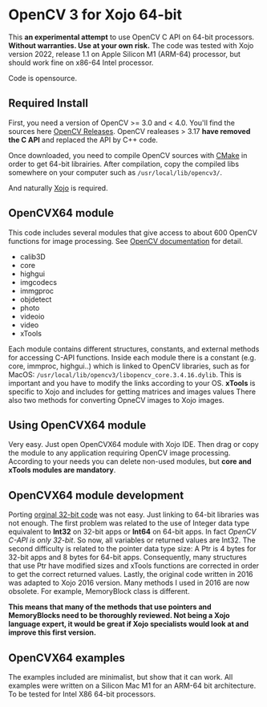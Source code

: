 # OpenCV 3 for Xojo 64-bit
This **an experimental attempt** to use OpenCV C API on 64-bit processors. **Without warranties. Use at your own risk.**
The code was tested with Xojo version 2022, release 1.1 on Apple Silicon M1 (ARM-64) processor, but should work fine on x86-64 Intel processor.

Code is opensource.

## Required Install

First, you need a version of OpenCV >= 3.0 and < 4.0. You'll find the sources here [OpenCV Releases](https://opencv.org/releases/). OpenCV realeases > 3.17 **have removed the C API** and replaced the API by C++ code. 

Once downloaded, you need to compile OpenCV sources with [CMake](https://cmake.org) in order to get 64-bit librairies. After compilation, copy the compiled libs somewhere on your computer such as `/usr/local/lib/opencv3/`. 

And naturally [Xojo](https://www.xojo.com) is required.

## OpenCVX64 module

This code includes several modules that give access to about 600 OpenCV functions for image processing. See [OpenCV documentation](https://docs.opencv.org/3.4.16/d2/df8/group__core__c.html) for detail. 

* calib3D
* core
* highgui
* imgcodecs
* immgproc
* objdetect
* photo
* videoio
* video
* xTools

Each module contains different structures, constants, and external methods for accessing C-API functions. Inside each module there is a constant (e.g. core, immproc, highgui..) which is linked to OpenCV libraries, such as for MacOS: `/usr/local/lib/opencv3/libopencv_core.3.4.16.dylib`. This is important and you have to modify the links according to your OS. 
**xTools** is specific to Xojo and includes for getting matrices and images values There also two methods for converting OpneCV images to Xojo images.

## Using OpenCVX64 module

Very easy. Just open OpenCVX64 module with Xojo IDE. Then drag or copy the module to any application requiring OpenCV image processing. According to your needs you can delete non-used modules, but **core and xTools modules are mandatory**. 


## OpenCVX64 module development

Porting [orginal 32-bit code](https://github.com/ldci/OpenCV-Xojo) was not easy. Just linking to 64-bit libraries was not enough. The first problem was related to the use of Integer data type equivalent to **Int32** on 32-bit apps or **Int64** on 64-bit apps. In fact *OpenCV C-API is only 32-bit*. So now, all variables or returned values are Int32. The second difficulty is related to the pointer data type size: A Ptr is 4 bytes for 32-bit apps and 8 bytes for 64-bit apps. Consequently, many structures that use Ptr have modified sizes and xTools functions are corrected in order to get the correct returned values. Lastly, the original code written in 2016 was adapted to Xojo 2016 version. Many methods I used in 2016 are now obsolete. For example, MemoryBlock class is different.

**This means that many of the methods that use pointers and MemoryBlocks need to be thoroughly reviewed. Not being a Xojo language expert, it would be great if Xojo specialists would look at and improve this first version.**

## OpenCVX64 examples

The examples included are minimalist, but show that it can work. All examples were written on a Silicon Mac M1 for an ARM-64 bit architecture. To be tested for Intel X86 64-bit processors. 

